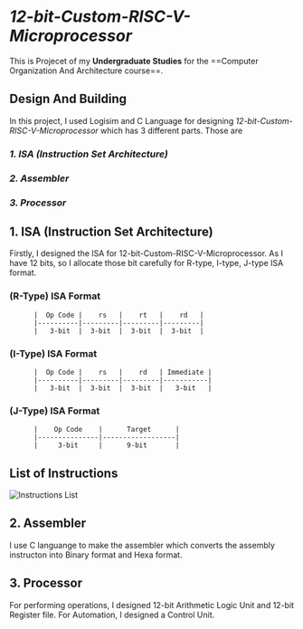 # ***12-bit-Custom-RISC-V-Microprocessor***

This is Projecet of my **Undergraduate Studies** for the ==Computer Organization And Architecture course==. 

## **Design And Building** 
In this project, I used Logisim and C Language for designing *12-bit-Custom-RISC-V-Microprocessor* which has 3 different parts. Those are
### *1. ISA (Instruction Set Architecture)*
### *2. Assembler*
### *3. Processor*


## 1. ISA (Instruction Set Architecture)
  Firstly, I designed the ISA for 12-bit-Custom-RISC-V-Microprocessor. As I have 12 bits, so I allocate those bit carefully for R-type, I-type, J-type ISA format.
  ### (R-Type) ISA Format
  
          |  Op Code |    rs   |    rt   |    rd   |
          |----------|---------|---------|---------|
          |   3-bit  |  3-bit  |  3-bit  |  3-bit  |
   
   ### (I-Type) ISA Format
   
          |  Op Code |    rs   |    rd   | Immediate |
          |----------|---------|---------|-----------|
          |   3-bit  |  3-bit  |  3-bit  |   3-bit   |
   
   ### (J-Type) ISA Format
   
          |    Op Code    |      Target      |
          |---------------|------------------|
          |     3-bit     |      9-bit       |
          
          
## List of Instructions
  
  ![Instructions List](https://user-images.githubusercontent.com/72562681/187966777-076c9413-796f-4cfe-bc9f-210dd0ccd79d.jpg)
      
 
## 2. Assembler
  I use C languange to make the assembler which converts the assembly instructon into Binary format and Hexa format.
  
## 3. Processor
  For performing operations, I designed 12-bit Arithmetic Logic Unit and 12-bit Register file.
  For Automation, I designed a Control Unit.

  

